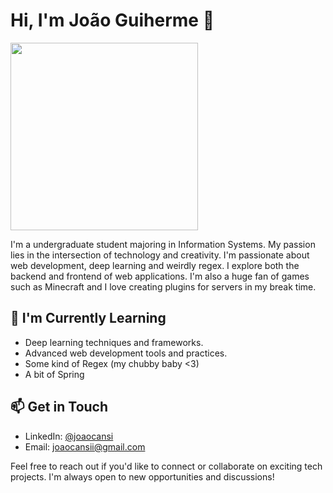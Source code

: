 # Hi, I'm João Guiherme 👋

<img src="https://static.wikia.nocookie.net/minecraft_gamepedia/images/1/1f/Spider_JE4_BE3.png/revision/latest?cb=20200108012105" width="300px" />

I'm a undergraduate student majoring in Information Systems. My passion lies in the intersection of technology and creativity. I'm passionate about web development, deep learning and weirdly regex. I explore both the backend and frontend of web applications. I'm also a huge fan of games such as Minecraft and I love creating plugins for servers in my break time. 

## 🌱 I'm Currently Learning
- Deep learning techniques and frameworks.
- Advanced web development tools and practices.
- Some kind of Regex (my chubby baby <3)
- A bit of Spring

## 📫 Get in Touch
- LinkedIn: [@joaocansi](https://linkedin.com/in/joaocansi)
- Email: [joaocansii@gmail.com](mailto:joaocansii@gmail.com)

Feel free to reach out if you'd like to connect or collaborate on exciting tech projects. I'm always open to new opportunities and discussions!
